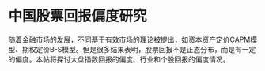 # 中国股票回报偏度研究

随着金融市场的发展，不同基于有效市场的理论被提出，如资本资产定价CAPM模型、期权定价B-S模型。但是很多结果表明，股票回报不是正态分布，而是有一定的偏度。本帖将探讨大盘指数回报的偏度、行业和个股回报的偏度情况。